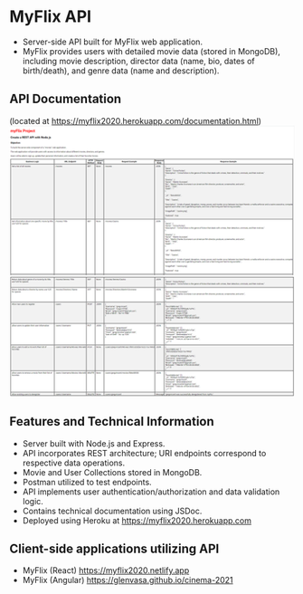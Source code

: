 # MyFlix API

- Server-side API built for MyFlix web application. 
- MyFlix provides users with detailed movie data (stored in MongoDB), including movie description, director data (name, bio, dates of birth/death), and genre data (name and description).


## API Documentation 
(located at https://myflix2020.herokuapp.com/documentation.html)
<img src="public/Documentation-1.png">  
<img src="public/Documentation-2.png">

## Features and Technical Information

- Server built with Node.js and Express.
- API incorporates REST architecture; URI endpoints correspond to respective data operations.
- Movie and User Collections stored in MongoDB.
- Postman utilized to test endpoints.
- API implements user authentication/authorization and data validation logic.
- Contains technical documentation using JSDoc.
- Deployed using Heroku at https://myflix2020.herokuapp.com

## Client-side applications utilizing API

- MyFlix (React) https://myflix2020.netlify.app
- MyFlix (Angular) https://glenvasa.github.io/cinema-2021
